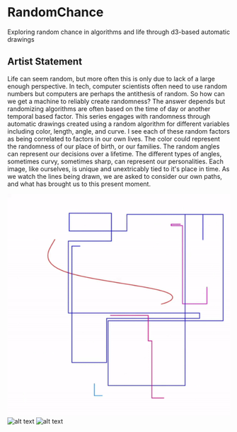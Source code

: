 # RandomChance
Exploring random chance in algorithms and life through d3-based automatic drawings

## Artist Statement
Life can seem random, but more often this is only due to lack of a large enough perspective. In tech, computer scientists often need to use random numbers but computers are perhaps the antithesis of random. So how can we get a machine to reliably create randomness? The answer depends but randomizing algorithms are often based on the time of day or another temporal based factor.  This series engages with randomness through automatic drawings created using a random algorithm for different variables including color, length, angle, and curve. I see each of these random factors as being correlated to factors in our own lives. The color could represent the randomness of our place of birth, or our families. The random angles can represent our decisions over a lifetime. The different types of angles, sometimes curvy, sometimes sharp, can represent our personalities. Each image, like ourselves, is unique and unextricably tied to it's place in time. As we watch the lines being drawn, we are asked to consider our own paths, and what has brought us to this present moment. 

![alt text](https://github.com/edenknutilla/RandomChance/blob/master/images/RandomChance.gif "Random Chance")
![alt text](https://github.com/edenknutilla/RandomChance/blob/master/images/ArchitectureOcean.gif "Architecture Ocean")
![alt text](https://github.com/edenknutilla/RandomChance/blob/master/images/BirthdayParty.gif "BirthdayParty")

